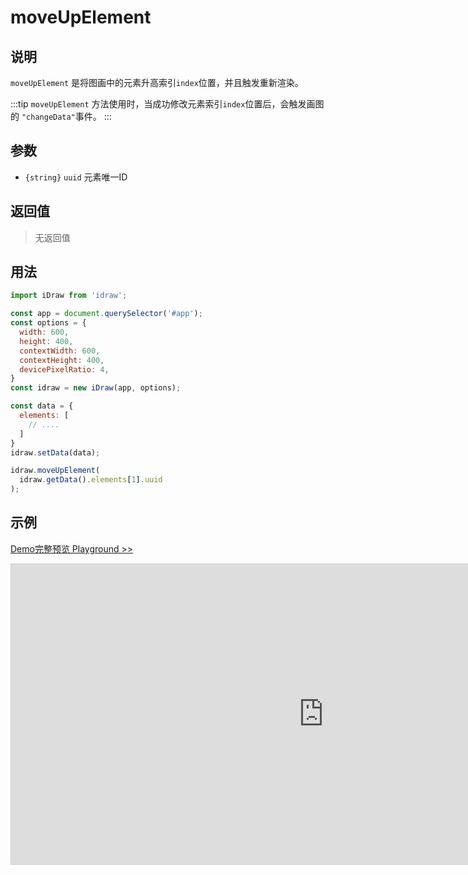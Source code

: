 # moveUpElement

## 说明

`moveUpElement` 是将图画中的元素升高索引`index`位置，并且触发重新渲染。

:::tip
`moveUpElement` 方法使用时，当成功修改元素索引`index`位置后，会触发画图的 `"changeData"`事件。
:::

## 参数

- `{string}` `uuid` 元素唯一ID

## 返回值

> 无返回值

## 用法

```js
import iDraw from 'idraw';

const app = document.querySelector('#app');
const options = {
  width: 600,
  height: 400,
  contextWidth: 600,
  contextHeight: 400,
  devicePixelRatio: 4,
}
const idraw = new iDraw(app, options);

const data = {
  elements: [
    // ....
  ]
}
idraw.setData(data);

idraw.moveUpElement(
  idraw.getData().elements[1].uuid
);
```

## 示例

[Demo完整预览 Playground >>](https://idrawjs.github.io/playground/?demo=api-moveUpElement)

<iframe 
  src="https://idrawjs.github.io/playground/?demo=api-moveUpElement&header=false&sider=false&default-editor-split=37" 
  width="1000" height="480" frameborder="no" border="0"
  style="border: 1px solid #cecece; margin: 0px auto;"
></iframe>